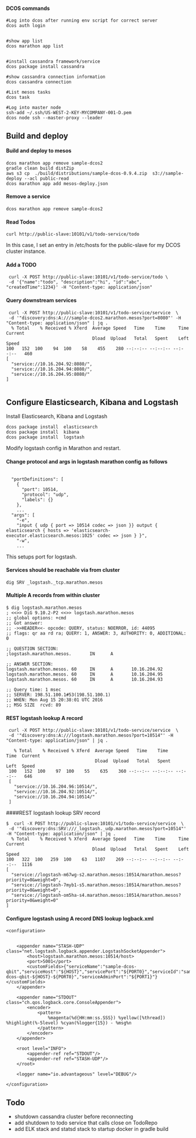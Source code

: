 


#### DCOS commands
```
#Log into dcos after running env script for correct server
dcos auth login


#show app list
dcos marathon app list


#install cassandra framework/service
dcos package install cassandra

#show cassandra connection information
dcos cassandra connection

#List mesos tasks
dcos task

#Log into master node
ssh-add ~/.ssh/US-WEST-2-KEY-MYCOMPANY-001-D.pem
dcos node ssh --master-proxy --leader

```

## Build and deploy


#### Build and deploy to mesos
```
dcos marathon app remove sample-dcos2
gradle clean build distZip
aws s3 cp  ./build/distributions/sample-dcos-0.9.4.zip  s3://sample-deploy --acl public-read
dcos marathon app add mesos-deploy.json
```


#### Remove a service
```
dcos marathon app remove sample-dcos2
```

#### Read Todos
```
curl http://public-slave:10101/v1/todo-service/todo
```
In this case, I set an entry in /etc/hosts for the public-slave for my DCOS cluster instance.


#### Add a TODO
```
 curl -X POST http://public-slave:10101/v1/todo-service/todo \
 -d '{"name":"todo", "description":"hi", "id":"abc", "createdTime":1234}' -H "Content-type: application/json"
```


#### Query downstream services
```
 curl -X POST http://public-slave:10101/v1/todo-service/service  \
 -d '"discovery:dns:A:///sample-dcos2.marathon.mesos?port=8080"' -H "Content-type: application/json" | jq .
  % Total    % Received % Xferd  Average Speed   Time    Time     Time  Current
                                 Dload  Upload   Total   Spent    Left  Speed
100   152  100    94  100    58    455    280 --:--:-- --:--:-- --:--:--   460
[
  "service://10.16.204.92:8080/",
  "service://10.16.204.94:8080/",
  "service://10.16.204.95:8080/"
]


```



## Configure Elasticsearch, Kibana and Logstash

Install Elasticsearch, Kibana and Logstash

```
dcos package install  elasticsearch
dcos package install  kibana
dcos package install  logstash
```

Modify logstash config in Marathon and restart.

#### Change protocol and args in logstash marathon config as follows
```

  "portDefinitions": [
    {
      "port": 10514,
      "protocol": "udp",
      "labels": {}
    },
    ...
  "args": [
    "-e",
    "input { udp { port => 10514 codec => json }} output { elasticsearch { hosts => 'elasticsearch-executor.elasticsearch.mesos:1025' codec => json } }",
    "-w",
    ...
```
This setups port for logstash.

#### Services should be reachable via from cluster
```
dig SRV _logstash._tcp.marathon.mesos
```

#### Multiple A records from within cluster
```
$ dig logstash.marathon.mesos
; <<>> DiG 9.10.2-P2 <<>> logstash.marathon.mesos
;; global options: +cmd
;; Got answer:
;; ->>HEADER<<- opcode: QUERY, status: NOERROR, id: 44095
;; flags: qr aa rd ra; QUERY: 1, ANSWER: 3, AUTHORITY: 0, ADDITIONAL: 0

;; QUESTION SECTION:
;logstash.marathon.mesos.       IN      A

;; ANSWER SECTION:
logstash.marathon.mesos. 60     IN      A       10.16.204.92
logstash.marathon.mesos. 60     IN      A       10.16.204.95
logstash.marathon.mesos. 60     IN      A       10.16.204.93

;; Query time: 1 msec
;; SERVER: 198.51.100.1#53(198.51.100.1)
;; WHEN: Mon Aug 15 20:38:01 UTC 2016
;; MSG SIZE  rcvd: 89

```


#### REST logstash lookup A record
```
 curl -X POST http://public-slave:10101/v1/todo-service/service  \
 -d '"discovery:dns:A:///logstash.marathon.mesos?port=10514"' -H "Content-type: application/json" | jq .
 
   % Total    % Received % Xferd  Average Speed   Time    Time     Time  Current
                                  Dload  Upload   Total   Spent    Left  Speed
 100   152  100    97  100    55    635    360 --:--:-- --:--:-- --:--:--   646
 [
   "service://10.16.204.96:10514/",
   "service://10.16.204.92:10514/",
   "service://10.16.204.94:10514/"
 ]

```


####REST logstash lookup SRV record
```
$  curl -X POST http://public-slave:10101/v1/todo-service/service  \
 -d '"discovery:dns:SRV:///_logstash._udp.marathon.mesos?port=10514"' -H "Content-type: application/json" | jq .
  % Total    % Received % Xferd  Average Speed   Time    Time     Time  Current
                                 Dload  Upload   Total   Spent    Left  Speed
100   322  100   259  100    63   1107    269 --:--:-- --:--:-- --:--:--  1116
[
  "service://logstash-m67wg-s2.marathon.mesos:10514/marathon.mesos?priority=0&weight=0",
  "service://logstash-7myb1-s5.marathon.mesos:10514/marathon.mesos?priority=0&weight=0",
  "service://logstash-om5ha-s4.marathon.mesos:10514/marathon.mesos?priority=0&weight=0"
]

```


#### Configure logstash using A record DNS lookup logback.xml
```
<configuration>


    <appender name="STASH-UDP" class="net.logstash.logback.appender.LogstashSocketAppender">
        <host>logstash.marathon.mesos:10514/host>
        <port>5001</port>
        <customFields>{"serviceName":"sample-dcos-qbit","serviceHost":"${HOST}","servicePort":"${PORT0}","serviceId":"sample-dcos-qbit-${HOST}-${PORT0}","serviceAdminPort":"${PORT1}"}</customFields>
    </appender>

    <appender name="STDOUT" class="ch.qos.logback.core.ConsoleAppender">
        <encoder>
            <pattern>
                %magenta(%d{HH:mm:ss.SSS}) %yellow([%thread]) %highlight(%-5level) %cyan(%logger{15}) - %msg%n
            </pattern>
        </encoder>
    </appender>

    <root level="INFO">
        <appender-ref ref="STDOUT"/>
        <appender-ref ref="STASH-UDP"/>
    </root>

    <logger name="io.advantageous" level="DEBUG"/>

</configuration>

```

## Todo
* shutdown cassandra cluster before reconnecting
* add shutdown to todo service that calls close on TodoRepo
* add ELK stack and statsd stack to startup docker in gradle build
